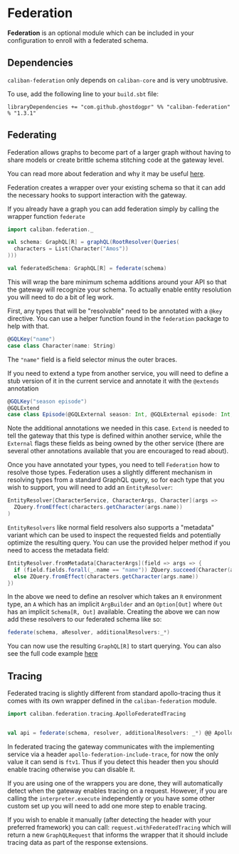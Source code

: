 # Federation

**Federation** is an optional module which can be included in your configuration to enroll with a federated schema.

## Dependencies

`caliban-federation` only depends on `caliban-core` and is very unobtrusive.

To use, add the following line to your `build.sbt` file:

```
libraryDependencies += "com.github.ghostdogpr" %% "caliban-federation" % "1.3.1"
```

## Federating

Federation allows graphs to become part of a larger graph without having to share models or create brittle
schema stitching code at the gateway level.

You can read more about federation and why it may be useful [here](https://www.apollographql.com/docs/apollo-server/federation/introduction/).

Federation creates a wrapper over your existing schema so that it can add the necessary hooks to support
interaction with the gateway.

If you already have a graph you can add federation simply by calling the wrapper function `federate`

```scala
import caliban.federation._

val schema: GraphQL[R] = graphQL(RootResolver(Queries(
  characters = List(Character("Amos"))
)))

val federatedSchema: GraphQL[R] = federate(schema)
```

This will wrap the bare minimum schema additions around your API so that the gateway will recognize your schema.
To actually enable entity resolution you will need to do a bit of leg work.

First, any types that will be "resolvable" need to be annotated with a `@key` directive. You can use a helper function found
in the `federation` package to help with that. 

```scala
@GQLKey("name")
case class Character(name: String)
```

The `"name"` field is a field selector minus the outer braces. 

If you need to extend a type from another service, you will need to define a stub version of it in the current service
and annotate it with the `@extends` annotation

```scala
@GQLKey("season episode") 
@GQLExtend
case class Episode(@GQLExternal season: Int, @GQLExternal episode: Int, cast: List[Character])
```

Note the additional annotations we needed in this case. `Extend` is needed to tell the gateway that this type is defined within
another service, while the `External` flags these fields as being owned by the other service (there are several other annotations
available that you are encouraged to read about).

Once you have annotated your types, you need to tell `Federation` how to resolve those types. Federation uses a slightly
different mechanism in resolving types from a standard GraphQL query, so for each type that you wish to support, you will
need to add an `EntityResolver`:

```scala
EntityResolver[CharacterService, CharacterArgs, Character](args => 
  ZQuery.fromEffect(characters.getCharacter(args.name))
)  
```

`EntityResolvers` like normal field resolvers also supports a "metadata" variant which can be used to inspect the requested
fields and potentially optimize the resulting query. You can use the provided helper method if you need to access the metadata field:

```scala
EntityResolver.fromMetadata[CharacterArgs](field => args => {
  if (field.fields.forall(_.name == "name")) ZQuery.succeed(Character(args.name, Nil, None))
  else ZQuery.fromEffect(characters.getCharacter(args.name))
})
```

In the above we need to define an resolver which takes an `R` environment type,
an `A` which has an implicit `ArgBuilder` and an `Option[Out]` where `Out` has an implicit
`Schema[R, Out]` available. Creating the above we can now add these resolvers to our federated schema like so:

```scala
federate(schema, aResolver, additionalResolvers:_*)
```

You can now use the resulting `GraphQL[R]` to start querying. You can also see the full code example [here](https://github.com/ghostdogpr/caliban/tree/master/examples/src/main/scala/example/federation)

## Tracing

Federated tracing is slightly different from standard apollo-tracing thus it comes with its own wrapper defined in the `caliban-federation` module.

```scala
import caliban.federation.tracing.ApolloFederatedTracing


val api = federate(schema, resolver, additionalResolvers: _*) @@ ApolloFederatedTracing.wrapper
```
In federated tracing the gateway communicates with the implementing service via a header `apollo-federation-include-trace`,
for now the only value it can send is `ftv1`. Thus if you detect this header then you should enable tracing otherwise you can disable it.

If you are using one of the wrappers you are done, they will automatically detect when the gateway
enables tracing on a request. However, if you are calling the `interpreter.execute` independently or you have some other custom
set up you will need to add one more step to enable tracing.

If you wish to enable it manually (after detecting the header with your preferred framework) you can call: `request.withFederatedTracing` which will return a new `GraphQLRequest` that informs the wrapper
that it should include tracing data as part of the response extensions.
